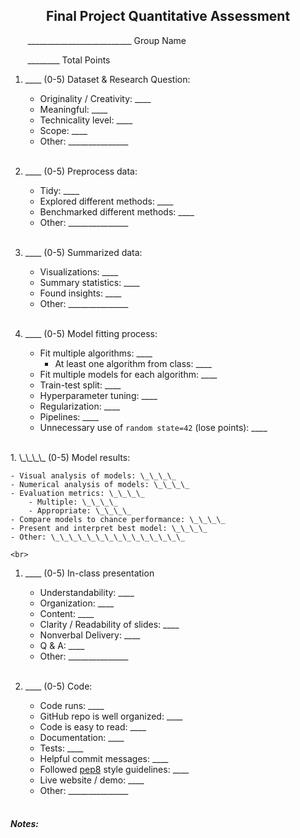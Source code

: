 <center><h2> Final Project Quantitative Assessment</h2></center>

&nbsp;&nbsp;&nbsp;&nbsp;&nbsp;&nbsp;&nbsp;\_\_\_\_\_\_\_\_\_\_\_\_\_\_\_\_\_\_\_\_\_\_\_\_\_\_ Group Name 

&nbsp;&nbsp;&nbsp;&nbsp;&nbsp;&nbsp;&nbsp;\_\_\_\_\_\_\_\_ Total Points


1. \_\_\_\_ (0-5) Dataset & Research Question:

    - Originality / Creativity: \_\_\_\_
    - Meaningful: \_\_\_\_
    - Technicality level: \_\_\_\_
    - Scope: \_\_\_\_
    - Other: \_\_\_\_\_\_\_\_\_\_\_\_\_\_\_

	<br>

1. \_\_\_\_ (0-5) Preprocess data:

    - Tidy: \_\_\_\_
    - Explored different methods: \_\_\_\_
    - Benchmarked different methods: \_\_\_\_
    - Other: \_\_\_\_\_\_\_\_\_\_\_\_\_\_\_

	<br>

1. \_\_\_\_ (0-5) Summarized data:

    - Visualizations: \_\_\_\_
    - Summary statistics: \_\_\_\_
    - Found insights: \_\_\_\_
    - Other: \_\_\_\_\_\_\_\_\_\_\_\_\_\_\_

	<br>


1. \_\_\_\_ (0-5) Model fitting process:

    - Fit multiple algorithms: \_\_\_\_
        - At least one algorithm from class: \_\_\_\_
    - Fit multiple models for each algorithm: \_\_\_\_
    - Train-test split: \_\_\_\_
    - Hyperparameter tuning: \_\_\_\_
    - Regularization: \_\_\_\_
    - Pipelines: \_\_\_\_
    - Unnecessary use of `random state=42` (lose points): \_\_\_\_
    
	<br>
<P style="page-break-before: always">
1. \_\_\_\_ (0-5) Model results:

    - Visual analysis of models: \_\_\_\_
    - Numerical analysis of models: \_\_\_\_
    - Evaluation metrics: \_\_\_\_
        - Multiple: \_\_\_\_
        - Appropriate: \_\_\_\_
    - Compare models to chance performance: \_\_\_\_
    - Present and interpret best model: \_\_\_\_ 
    - Other: \_\_\_\_\_\_\_\_\_\_\_\_\_\_\_

	<br>

1. \_\_\_\_ (0-5) In-class presentation 

    - Understandability: \_\_\_\_
    - Organization: \_\_\_\_
    - Content: \_\_\_\_
    - Clarity / Readability of slides: \_\_\_\_
    - Nonverbal Delivery: \_\_\_\_
    - Q & A:  \_\_\_\_
    - Other: \_\_\_\_\_\_\_\_\_\_\_\_\_\_\_

	<br>

1. \_\_\_\_ (0-5) Code:

    - Code runs: \_\_\_\_
    - GitHub repo is well organized: \_\_\_\_
    - Code is easy to read: \_\_\_\_
    - Documentation: \_\_\_\_
    - Tests: \_\_\_\_
    - Helpful commit messages: \_\_\_\_
    - Followed [pep8](http://pep8.org/) style guidelines: \_\_\_\_
    - Live website / demo: \_\_\_\_
    - Other: \_\_\_\_\_\_\_\_\_\_\_\_\_\_\_
  
	<br>

##### Notes:    
